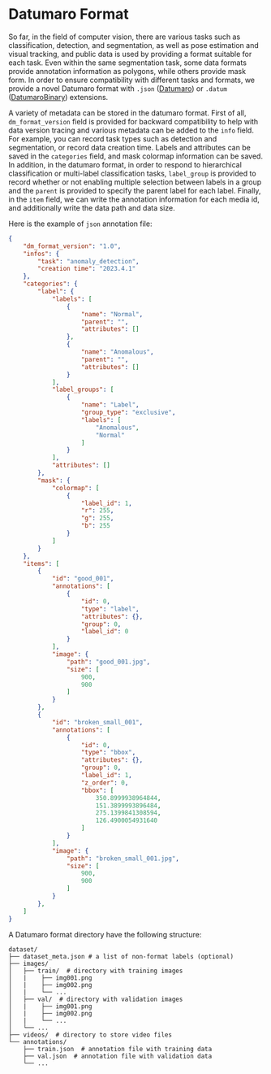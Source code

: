 # Datumaro Format

So far, in the field of computer vision, there are various tasks such as classification, detection,
and segmentation, as well as pose estimation and visual tracking, and public data is used by providing
a format suitable for each task. Even within the same segmentation task, some data formats provide
annotation information as polygons, while others provide mask form. In order to ensure compatibility
with different tasks and formats, we provide a novel Datumaro format with `.json` ([Datumaro](./formats/datumaro)) or `.datum` ([DatumaroBinary](./formats/datumaro_binary)) extensions.

A variety of metadata can be stored in the datumaro format. First of all, `dm_format_version` field
is provided for backward compatibility to help with data version tracing and various metadata can be
added to the `info` field. For example, you can record task types such as detection and segmentation,
or record data creation time. Labels and attributes can be saved in the `categories` field, and mask
colormap information can be saved. In addition, in the datumaro format, in order to respond to
hierarchical classification or multi-label classification tasks, `label_group` is provided to record
whether or not enabling multiple selection between labels in a group and the `parent` is provided to
specify the parent label for each label. Finally, in the `item` field, we can write the annotation
information for each media id, and additionally write the data path and data size.

Here is the example of `json` annotation file:

```json
{
    "dm_format_version": "1.0",
    "infos": {
        "task": "anomaly_detection",
        "creation time": "2023.4.1"
    },
    "categories": {
        "label": {
            "labels": [
                {
                    "name": "Normal",
                    "parent": "",
                    "attributes": []
                },
                {
                    "name": "Anomalous",
                    "parent": "",
                    "attributes": []
                }
            ],
            "label_groups": [
                {
                    "name": "Label",
                    "group_type": "exclusive",
                    "labels": [
                        "Anomalous",
                        "Normal"
                    ]
                }
            ],
            "attributes": []
        },
        "mask": {
            "colormap": [
                {
                    "label_id": 1,
                    "r": 255,
                    "g": 255,
                    "b": 255
                }
            ]
        }
    },
    "items": [
        {
            "id": "good_001",
            "annotations": [
                {
                    "id": 0,
                    "type": "label",
                    "attributes": {},
                    "group": 0,
                    "label_id": 0
                }
            ],
            "image": {
                "path": "good_001.jpg",
                "size": [
                    900,
                    900
                ]
            }
        },
        {
            "id": "broken_small_001",
            "annotations": [
                {
                    "id": 0,
                    "type": "bbox",
                    "attributes": {},
                    "group": 0,
                    "label_id": 1,
                    "z_order": 0,
                    "bbox": [
                        350.8999938964844,
                        151.3899993896484,
                        275.1399841308594,
                        126.4900054931640
                    ]
                }
            ],
            "image": {
                "path": "broken_small_001.jpg",
                "size": [
                    900,
                    900
                ]
            }
        },
    ]
}
```

A Datumaro format directory have the following structure:

<!--lint disable fenced-code-flag-->
```
dataset/
├── dataset_meta.json # a list of non-format labels (optional)
├── images/
│   ├── train/  # directory with training images
│   |    ├── img001.png
│   |    ├── img002.png
│   |    └── ...
│   ├── val/  # directory with validation images
│   |    ├── img001.png
│   |    ├── img002.png
│   |    └── ...
│   └── ...
├── videos/  # directory to store video files
└── annotations/
    ├── train.json  # annotation file with training data
    ├── val.json  # annotation file with validation data
    └── ...
```
